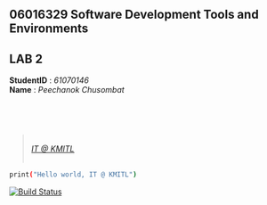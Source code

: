## **06016329 Software Development Tools and Environments**
## **LAB 2** 

**StudentID** : *61070146*  
**Name** : *Peechanok Chusombat*  
## <br>
> <br> *<ins>[IT @ KMITL](https://www.it.kmitl.ac.th)* 
  <br><br>
``` sh
print("Hello world, IT @ KMITL")
```
[![Build Status](https://www.it.kmitl.ac.th/wp-content/themes/itkmitl2017wp/img/nav-thai.svg)](https://www.it.kmitl.ac.th)
